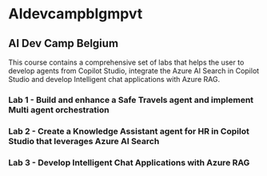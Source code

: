 # AIdevcampblgmpvt
## AI Dev Camp Belgium

This course contains a comprehensive set of labs that helps the user to develop agents from Copilot Studio, integrate the Azure AI Search in Copilot Studio and develop Intelligent chat applications with Azure RAG.

### Lab 1 - Build and enhance a Safe Travels agent and implement Multi agent orchestration

### Lab 2 - Create a Knowledge Assistant agent for HR in Copilot Studio that leverages Azure AI Search

### Lab 3 - Develop Intelligent Chat Applications with Azure RAG
